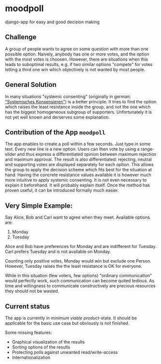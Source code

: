 # moodpoll
django-app for easy and good decision making

<!-- Note: this file contains some comment-markers which enable the reusage of the text-content at sober-arguments.net/about  -->
<!-- marker_1 -->


## Challenge

A group of people wants to agree on some question with more than one possible option. Naively, anybody has one or more votes, and the option with the most votes is choosen. However, there are situations when this leads to suboptimal results, e.g. if two similar options "compete" for votes letting a third one win which objectively is not wanted by most people.

## General Solution

In many situations "systemic consenting" (originally in german: ["Systemisches Konsensieren"](https://www.partizipation.at/systemisches-konsensieren.html)) is a better principle. It tries to find the option which raises the least resistance inside the group, and not the one which has the biggest homogeneous subgroup of supporters. Unfortunately it is not yet well known and derserves some explanation. 

## Contribution of the App `moodpoll`

The app enables to create a poll within a few seconds. Just type in some text. Every new line is a new option. Users can then vote by using a range-slider and thus express a differentiated opinion between maximum rejection and maximum approval. The result is also differentiated: rejecting, neutral and supporting votes are displayed separately for each option. This allows the group to apply the decision scheme which fits best for the situation at hand. Having the concrete resistance values available it is however much more intuitive to apply systemic consenting. It is not even necessary to explain it beforehand. It will probably explain itself. Once the method has proven useful, it can be introduced formally much easier.


## Very Simple Example:

Say Alice, Bob and Carl want to agree when they meet. Available options are:

1. Monday
1. Tuesday 

Alice and Bob have preferences for Monday and are indifferent for Tuesday. Carl prefers Tuesday and is not available on Monday.

Counting only positive votes, Monday would win but exclude one Person. However, Tuesday raises the the least resistance is OK for everyone.

While in this situation (few voters, few options) "ordinary communication" would perfectly work, such communication can become quited tedious. As time and willingness to communicate constructively are precious resources they should not be wasted.
  
<!-- marker_2 -->


## Current status

The app is currently in *minimum viable product*-state. It should be applicable for the basic use case but obviously is not finished.

Some missing features:

- Graphical visualization of the results
- Sorting options of the results
- Protecting polls against unwanted read/write-access
- Internationalization
  
